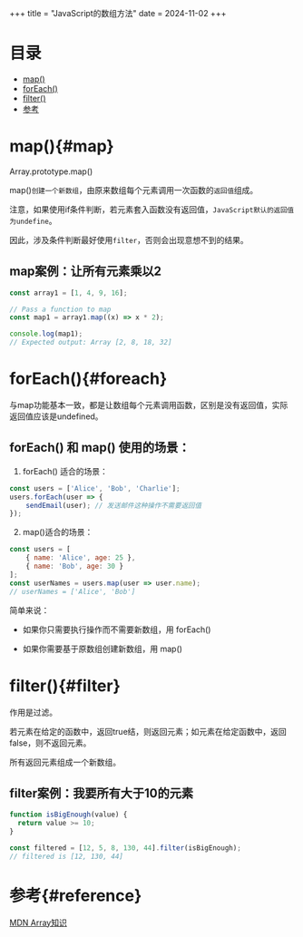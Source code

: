 +++
title = "JavaScript的数组方法"
date = 2024-11-02
+++

# 目录
- [map()](#map)
- [forEach()](#foreach)
- [filter()](#filter)
- [参考](#reference)

# map(){#map}

Array.prototype.map()

map()`创建一个新数组`，由原来数组每个元素调用一次函数的`返回值`组成。

注意，如果使用if条件判断，若元素套入函数没有返回值，`JavaScript默认的返回值为undefine`。

因此，涉及条件判断最好使用`filter`，否则会出现意想不到的结果。

## map案例：让所有元素乘以2

```JavaScript
const array1 = [1, 4, 9, 16];

// Pass a function to map
const map1 = array1.map((x) => x * 2);

console.log(map1);
// Expected output: Array [2, 8, 18, 32]
```

# forEach(){#foreach}

与map功能基本一致，都是让数组每个元素调用函数，区别是没有返回值，实际返回值应该是undefined。

## forEach() 和 map() 使用的场景：

1. forEach() 适合的场景：

```JavaScript
const users = ['Alice', 'Bob', 'Charlie'];
users.forEach(user => {
    sendEmail(user); // 发送邮件这种操作不需要返回值
});
```

2. map()适合的场景：

```JavaScript
const users = [
    { name: 'Alice', age: 25 },
    { name: 'Bob', age: 30 }
];
const userNames = users.map(user => user.name);
// userNames = ['Alice', 'Bob']
```

简单来说：

- 如果你只需要执行操作而不需要新数组，用 forEach()

- 如果你需要基于原数组创建新数组，用 map()


# filter(){#filter}

作用是过滤。

若元素在给定的函数中，返回true结，则返回元素；如元素在给定函数中，返回false，则不返回元素。

所有返回元素组成一个新数组。

## filter案例：我要所有大于10的元素

```JavaScript
function isBigEnough(value) {
  return value >= 10;
}

const filtered = [12, 5, 8, 130, 44].filter(isBigEnough);
// filtered is [12, 130, 44]
```


# 参考{#reference}
[MDN Array知识](https://developer.mozilla.org/zh-CN/docs/Web/JavaScript/Reference/Global_Objects/Array/map)
